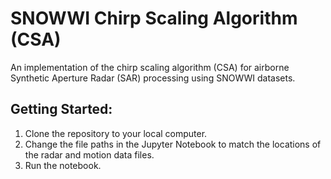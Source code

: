 # SNOWWI Chirp Scaling Algorithm (CSA)
An implementation of the chirp scaling algorithm (CSA) for airborne Synthetic Aperture Radar (SAR) processing using SNOWWI datasets.

## Getting Started: ##
1. Clone the repository to your local computer.
2. Change the file paths in the Jupyter Notebook to match the locations of the radar and motion data files.
3. Run the notebook.
